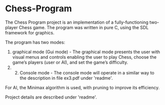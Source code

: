 # Chess-Program

The Chess Program project is an implementation of a fully-functioning two-player Chess game.
The program was written in pure C, using the SDL framework for graphics.

The program has two modes:
1. graphical mode (Gui mode) - The graphical mode presents the user with visual menus and controls enabling the user to play Chess, choose the game’s players (user or AI), and set the game’s difficulty.
2. 2. Console mode - The console mode will operate in a similar way to the description in file ex3.pdf under 'readme'.

For AI, the Minimax algorithm is used, with pruning to improve its efficiency.


Project details are described under 'readme'.
